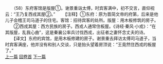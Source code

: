 　　（58）东府客馆是版屋①。谢景重诣太傅，时宾客满中，初不交言，直仰视云：“王乃复西戎其屋②。”
　　【注释】①东府：原为晋简文帝的府第，后来是他儿子会稽王司马道子的住宅。客馆：招待宾客的处所。版屋：用木板修筑的房子。
　　②西戎其屋：西方民族的房子。西戎人通常住板屋。《诗经·秦风·小戎》：“在其版屋，乱我心曲”，这是秦襄公率兵讨伐西戎，出征者之妻怀念丈夫的诗。
　　【译文】东府的宾馆，是用木板修建的房子。谢景重去拜访太傅司马道子，当时宾客满座，他并没有和别人交谈，只是抬头望着房顶说：“王竟然住西戎的板屋了。”
<br>[上一篇](25_57) [回卷首](25_00) [下一篇](25_59)
